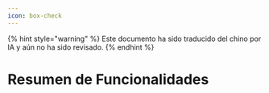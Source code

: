 ```yaml
---
icon: box-check
---
```


{% hint style="warning" %}
Este documento ha sido traducido del chino por IA y aún no ha sido revisado.
{% endhint %}

# Resumen de Funcionalidades
